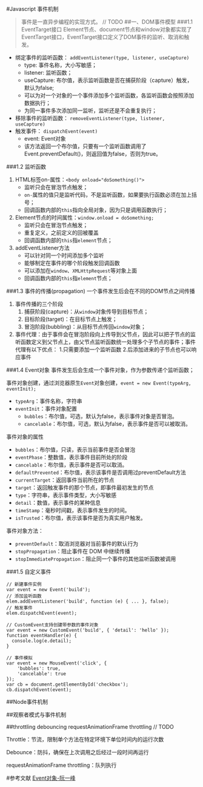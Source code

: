 #Javascript 事件机制
> 事件是一直异步编程的实现方式。
// TODO
##一、DOM事件模型
###1.1 EventTarget接口
Element节点、document节点和window对象都实现了EventTarget接口，EventTarget接口定义了DOM事件的监听、取消和触发。

+ 绑定事件的监听函数： `addEventListener(type, listener, useCapture)`
    * type: 事件名称，大小写敏感；
    * listener: 监听函数；
    * useCapture: 布尔值，表示监听函数是否在捕获阶段（capture）触发，默认为false;
    * 可以为对一个对象的一个事件添加多个监听函数，各监听函数会按照添加数据执行；
    * 为同一事件多次添加同一监听，监听还是不会重复执行；
+ 移除事件的监听函数： `removeEventListener(type, listener, useCapture)`
+ 触发事件： `dispatchEvent(event)`
    * event: Event对象
    * 该方法返回一个布尔值，只要有一个监听函数调用了Event.preventDefault()，则返回值为false，否则为true。

###1.2 监听函数
1. HTML标签on-属性：`<body onload="doSomething()">`
    + 监听只会在冒泡节点触发；
    + `on-`属性的值只是监听代码，不是监听函数，如果要执行函数必须在加上括号；
    + 回调函数内部的`this`指向全局对象，因为只是调用函数执行；
2. Element节点的时间属性：`window.onload = doSomething;`
    + 监听只会在冒泡节点触发；
    + 重复定义，之前定义的回被覆盖
    + 回调函数内部的`this`指`element`节点；
3. addEventListener方法
    + 可以针对同一个时间添加多个监听
    + 能够制定在事件的哪个阶段触发回调函数
    + 可以添加在`window`、`XMLHttpRequest`等对象上面
    + 回调函数内部的`this`指`element`节点；

###1.3 事件的传播(propagation)
一个事件发生后会在不同的DOM节点之间传播

1. 事件传播的三个阶段
    1. 捕获阶段(capture)：从`window`对象传导到目标节点；
    2. 目标阶段(target)：在目标节点上触发；
    3. 冒泡阶段(bubbling)：从目标节点传回`window`对象；
2. 事件代理：由于事件会在冒泡阶段向上传导到父节点，因此可以把子节点的监听函数定义到父节点上，由父节点监听函数统一处理多个子节点的事件；事件代理有以下优点：
    1.只需要添加一个监听函数
    2.后添加进来的子节点也可以响应事件


###1.4 Event对象
事件发生后会生成一个事件对象，作为参数传递个监听函数；

事件对象创建，通过浏览器原生`Event`对象创建，`event = new Event(typeArg, eventInit);`

+ `typeArg`：事件名称，字符串
+ `eventInit`：事件对象配置
    * `bubbles`：布尔值，可选，默认为false，表示事件对象是否冒泡。
    * `cancelable`：布尔值，可选，默认为false，表示事件是否可以被取消。

事件对象的属性

+ `bubbles`：布尔值，只读，表示当前事件是否会冒泡
+ `eventPhase`：整数值，表示事件目前所处的阶段
+ `cancelable`：布尔值，表示事件是否可以取消。
+ `defaultPrevented`：布尔值，表示该事件是否调用过preventDefault方法
+ `currentTarget`：返回事件当前所在的节点
+ `target`：返回触发事件的那个节点，即事件最初发生的节点
+ `type`：字符串，表示事件类型，大小写敏感
+ `detail`：数值，表示事件的某种信息
+ `timeStamp`：毫秒时间戳，表示事件发生的时间。
+ `isTrusted`：布尔值，表示该事件是否为真实用户触发。

事件对象方法：

+ `preventDefault`：取消浏览器对当前事件的默认行为
+ `stopPropagation`：阻止事件在 DOM 中继续传播
+ `stopImmediatePropagation`：阻止同一个事件的其他监听函数被调用

###1.5 自定义事件


    // 新建事件实例
    var event = new Event('build');
    // 添加监听函数
    elem.addEventListener('build', function (e) { ... }, false);
    // 触发事件
    elem.dispatchEvent(event);
    
    // CustomEvent支持创建带参数的事件对象
    var event = new CustomEvent('build', { 'detail': 'hello' });
    function eventHandler(e) {
      console.log(e.detail);
    }

    // 事件模拟
    var event = new MouseEvent('click', {
        'bubbles': true,
        'cancelable': true
    });
    var cb = document.getElementById('checkbox');
    cb.dispatchEvent(event);

##Node事件机制

##观察者模式与事件机制


##throttling debouncing requestAnimationFrame throttling
// TODO

Throttle：节流，限制单个方法在特定环境下单位时间内的运行次数

Debounce：防抖，确保在上次调用之后经过一段时间再运行

requestAnimationFrame throttling：队列执行


#参考文献
[Event对象-阮一峰](http://javascript.ruanyifeng.com/dom/event.html)